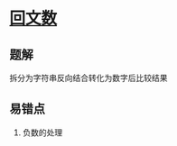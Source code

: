 # [回文数](https://leetcode-cn.com/problems/palindrome-number/)

## 题解
拆分为字符串反向结合转化为数字后比较结果




## 易错点
1. 负数的处理
